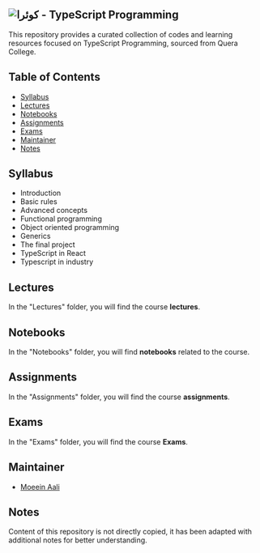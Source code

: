 ## ![کوئرا](https://user-images.githubusercontent.com/49264993/137637114-e0687e95-08eb-4181-98b0-56fe515f6bc7.png) - TypeScript Programming
This repository provides a curated collection of codes and learning resources focused on TypeScript Programming, sourced from Quera College.

## Table of Contents

- [Syllabus](#syllabus)
- [Lectures](#lectures)
- [Notebooks](#notebooks)
- [Assignments](#assignments)
- [Exams](#exams)
- [Maintainer](#maintainer)
- [Notes](#notes)

## Syllabus
- Introduction
- Basic rules
- Advanced concepts
- Functional programming
- Object oriented programming
- Generics
- The final project
- TypeScript in React
- Typescript in industry

## Lectures

In the "Lectures" folder, you will find the course **lectures**.

## Notebooks

In the "Notebooks" folder, you will find **notebooks** related to the course.

## Assignments

In the "Assignments" folder, you will find the course **assignments**.

## Exams

In the "Exams" folder, you will find the course **Exams**.

## Maintainer

- [Moeein Aali](https://github.com/moeeinaali)

## Notes

Content of this repository is not directly copied, it has been adapted with additional notes for better understanding.

